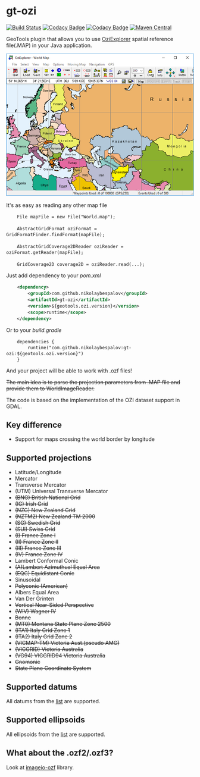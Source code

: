 # gt-ozi
[![Build Status](https://travis-ci.org/nikolaybespalov/gt-ozi.svg?branch=master)](https://travis-ci.org/nikolaybespalov/gt-ozi)
[![Codacy Badge](https://api.codacy.com/project/badge/Coverage/8c3475abc76c4885a5f72875edb0fd16)](https://www.codacy.com/app/nikolaybespalov/gt-ozi)
[![Codacy Badge](https://api.codacy.com/project/badge/Grade/8c3475abc76c4885a5f72875edb0fd16)](https://www.codacy.com/app/nikolaybespalov/gt-ozi)
[![Maven Central](https://maven-badges.herokuapp.com/maven-central/com.github.nikolaybespalov/gt-ozi/badge.svg)](https://maven-badges.herokuapp.com/maven-central/com.github.nikolaybespalov/gt-ozi)

GeoTools plugin that allows you to use [OziExplorer](http://www.oziexplorer3.com/) spatial reference file(.MAP) in your Java application.

![OziExplorer](README.png "OziExplorer")

It's as easy as reading any other map file
```
    File mapFile = new File("World.map");
    
    AbstractGridFormat oziFormat = GridFormatFinder.findFormat(mapFile);

    AbstractGridCoverage2DReader oziReader = oziFormat.getReader(mapFile);
    
    GridCoverage2D coverage2D = oziReader.read(...);
```
Just add dependency to your _pom.xml_
```xml
    <dependency>
        <groupId>com.github.nikolaybespalov</groupId>
        <artifactId>gt-ozi</artifactId>
        <version>${geotools.ozi.version}</version>
        <scope>runtime</scope>
    </dependency>
```
Or to your _build.gradle_
```
    dependencies {
        runtime("com.github.nikolaybespalov:gt-ozi:${geotools.ozi.version}")
    }
```
And your project will be able to work with .ozf files!

~~The main idea is to parse the projection parameters from .MAP file and provide them to WorldImageReader.~~

The code is based on the implementation of the OZI dataset support in GDAL.

## Key difference
- Support for maps crossing the world border by longitude

## Supported projections
- Latitude/Longitude
- Mercator
- Transverse Mercator
- (UTM) Universal Transverse Mercator
- ~~(BNG) British National Grid~~
- ~~(IG) Irish Grid~~
- ~~(NZG) New Zealand Grid~~
- ~~(NZTM2) New Zealand TM 2000~~
- ~~(SG) Swedish Grid~~
- ~~(SUI) Swiss Grid~~
- ~~(I) France Zone I~~
- ~~(II) France Zone II~~
- ~~(III) France Zone III~~
- ~~(IV) France Zone IV~~
- Lambert Conformal Conic
- ~~(A)Lambert Azimuthual Equal Area~~
- ~~(EQC) Equidistant Conic~~
- Sinusoidal
- ~~Polyconic (American)~~
- Albers Equal Area
- Van Der Grinten
- ~~Vertical Near-Sided Perspective~~
- ~~(WIV) Wagner IV~~
- ~~Bonne~~
- ~~(MT0) Montana State Plane Zone 2500~~
- ~~(ITA1) Italy Grid Zone 1~~
- ~~(ITA2) Italy Grid Zone 2~~
- ~~(VICMAP-TM) Victoria Aust.(pseudo AMG)~~
- ~~(VICGRID) Victoria Australia~~
- ~~(VG94) VICGRID94 Victoria Australia~~
- ~~Gnomonic~~
- ~~State Plane Coordinate System~~

## Supported datums
All datums from the [list](http://www.oziexplorer3.com/namesearch/datum_list.html) are supported.

## Supported ellipsoids
All ellipsoids from the [list](http://www.oziexplorer3.com/eng/help/userdatums.html) are supported.

## What about the .ozf2/.ozf3?
Look at [imageio-ozf](https://github.com/nikolaybespalov/imageio-ozf) library.
